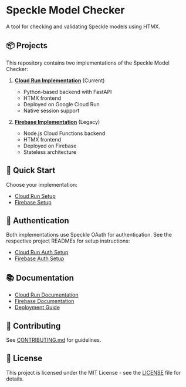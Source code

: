 # Speckle Model Checker

A tool for checking and validating Speckle models using HTMX.

## 📦 Projects

This repository contains two implementations of the Speckle Model Checker:

1. **[Cloud Run Implementation](cloudrun/README.md)** (Current)

   - Python-based backend with FastAPI
   - HTMX frontend
   - Deployed on Google Cloud Run
   - Native session support

2. **[Firebase Implementation](firebase/README.md)** (Legacy)
   - Node.js Cloud Functions backend
   - HTMX frontend
   - Deployed on Firebase
   - Stateless architecture

## 🎯 Quick Start

Choose your implementation:

- [Cloud Run Setup](cloudrun/README.md#development-setup)
- [Firebase Setup](firebase/README.md#development-setup)

## 🔐 Authentication

Both implementations use Speckle OAuth for authentication. See the respective project READMEs for setup instructions:

- [Cloud Run Auth Setup](cloudrun/README.md#authentication)
- [Firebase Auth Setup](firebase/README.md#authentication)

## 📚 Documentation

- [Cloud Run Documentation](cloudrun/README.md)
- [Firebase Documentation](firebase/README.md)
- [Deployment Guide](DEPLOY.md)

## 🤝 Contributing

See [CONTRIBUTING.md](CONTRIBUTING.md) for guidelines.

## 📄 License

This project is licensed under the MIT License - see the [LICENSE](LICENSE) file for details.
